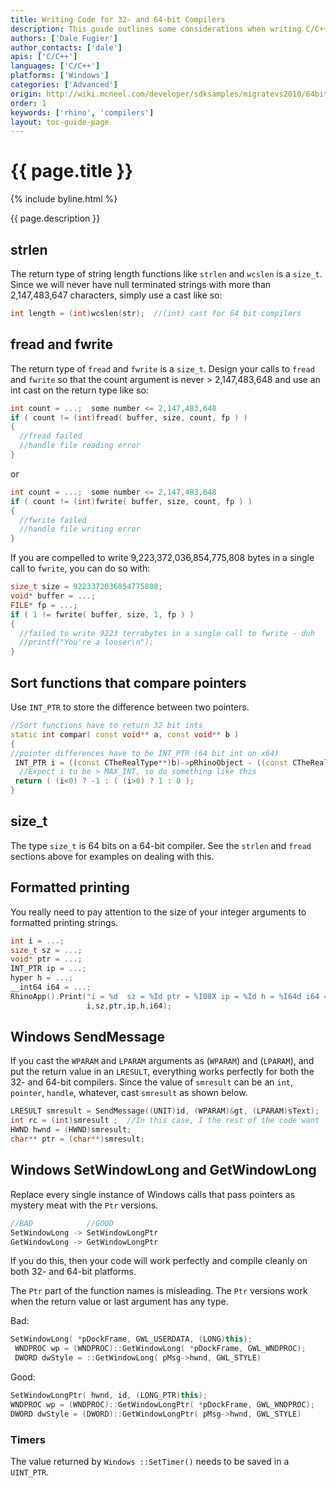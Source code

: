 ```yaml
---
title: Writing Code for 32- and 64-bit Compilers
description: This guide outlines some considerations when writing C/C++ code for both 32- and 64-bit compilers.
authors: ['Dale Fugier']
author_contacts: ['dale']
apis: ['C/C++']
languages: ['C/C++']
platforms: ['Windows']
categories: ['Advanced']
origin: http://wiki.mcneel.com/developer/sdksamples/migratevs2010/64bitcompatibility
order: 1
keywords: ['rhino', 'compilers']
layout: toc-guide-page
---
```


# {{ page.title }}

{% include byline.html %}

{{ page.description }}

## strlen

The return type of string length functions like `strlen` and `wcslen` is a `size_t`.  Since we will never have null terminated strings with more than 2,147,483,647 characters, simply use a cast like so:

```cpp
int length = (int)wcslen(str);  //(int) cast for 64 bit compilers
```

## fread and fwrite

The return type of `fread` and `fwrite` is a `size_t`.  Design your calls to `fread` and `fwrite` so that the count argument is never > 2,147,483,648 and use an int cast on the return type like so:

```cpp
int count = ...;  some number <= 2,147,483,648
if ( count != (int)fread( buffer, size, count, fp ) )
{
  //fread failed
  //handle file reading error
}
```

or

```cpp
int count = ...;  some number <= 2,147,483,648
if ( count != (int)fwrite( buffer, size, count, fp ) )
{
  //fwrite failed
  //handle file writing error
}
```

If you are compelled to write 9,223,372,036,854,775,808 bytes in a single call to `fwrite`, you can do so with:

```cpp
size_t size = 9223372036854775808;
void* buffer = ...;
FILE* fp = ...;
if ( 1 != fwrite( buffer, size, 1, fp ) )
{
  //failed to write 9223 terrabytes in a single call to fwrite - duh
  //printf("You're a looser\n");
}
```

## Sort functions that compare pointers

Use `INT_PTR` to store the difference between two pointers.

```cpp
//Sort functions have to return 32 bit ints
static int compar( const void** a, const void** b )
{
//pointer differences have to be INT_PTR (64 bit int on x64)
 INT_PTR i = ((const CTheRealType**)b)->pRhinoObject - ((const CTheRealType**)a)->pRhinoObject
  //Expect i to be > MAX_INT, so do something like this
 return ( (i<0) ? -1 : ( (i>0) ? 1 : 0 );
}
```

## size_t

The type `size_t` is 64 bits on a 64-bit compiler.  See the `strlen` and `fread` sections above for examples on dealing with this.

## Formatted printing

You really need to pay attention to the size of your integer arguments to formatted printing strings.

```cpp
int i = ...;
size_t sz = ...;
void* ptr = ...;
INT_PTR ip = ...;
hyper h = ...;
__int64 i64 = ...;
RhinoApp().Print("i = %d  sz = %Id ptr = %I08X ip = %Id h = %I64d i64 = %I64d\n",
                 i,sz,ptr,ip,h,i64);
```

## Windows SendMessage

If you cast the `WPARAM` and `LPARAM` arguments as (`WPARAM`) and (`LPARAM`), and put the return value in an `LRESULT`, everything works perfectly for both the 32- and 64-bit compilers.  Since the value of `smresult` can be an `int`, `pointer`, `handle`, whatever, cast `smresult` as shown below.

```cpp
LRESULT smresult = SendMessage((UNIT)id, (WPARAM)&gt, (LPARAM)sText);
int rc = (int)smresult ;  //In this case, I the rest of the code want
HWND hwnd = (HWND)smresult;
char** ptr = (char**)smresult;
```

## Windows SetWindowLong and GetWindowLong

Replace every single instance of Windows calls that pass pointers as mystery meat with the `Ptr` versions.

```cpp
//BAD            //GOOD
SetWindowLong -> SetWindowLongPtr
GetWindowLong -> GetWindowLongPtr
```

If you do this, then your code will work perfectly and compile cleanly on both 32- and 64-bit platforms.

The `Ptr` part of the function names is misleading.  The `Ptr` versions work when the return value or last argument has any type.

Bad:

```cpp
SetWindowLong( *pDockFrame, GWL_USERDATA, (LONG)this);
 WNDPROC wp = (WNDPROC)::GetWindowLong( *pDockFrame, GWL_WNDPROC);
 DWORD dwStyle = ::GetWindowLong( pMsg->hwnd, GWL_STYLE)
```

Good:

```cpp
SetWindowLongPtr( hwnd, id, (LONG_PTR)this);
WNDPROC wp = (WNDPROC)::GetWindowLongPtr( *pDockFrame, GWL_WNDPROC);
DWORD dwStyle = (DWORD)::GetWindowLongPtr( pMsg->hwnd, GWL_STYLE)
```

### Timers

The value returned by `Windows ::SetTimer()` needs to be saved in a `UINT_PTR`.
